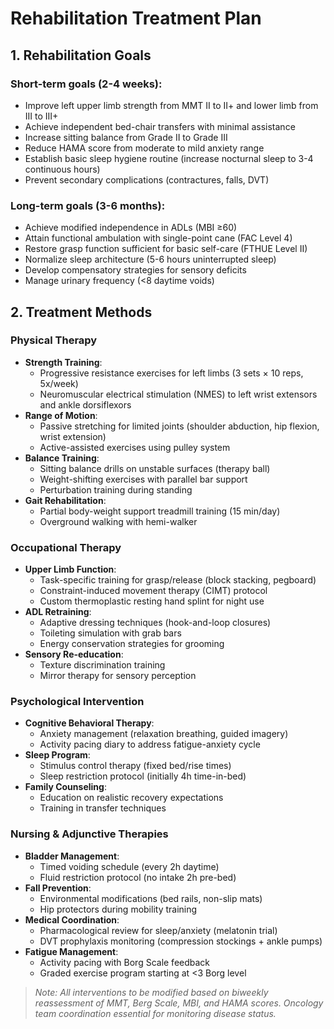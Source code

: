 # Rehabilitation Treatment Plan

## 1. Rehabilitation Goals

### Short-term goals (2-4 weeks):
- Improve left upper limb strength from MMT II to II+ and lower limb from III to III+
- Achieve independent bed-chair transfers with minimal assistance
- Increase sitting balance from Grade II to Grade III
- Reduce HAMA score from moderate to mild anxiety range
- Establish basic sleep hygiene routine (increase nocturnal sleep to 3-4 continuous hours)
- Prevent secondary complications (contractures, falls, DVT)

### Long-term goals (3-6 months):
- Achieve modified independence in ADLs (MBI ≥60)
- Attain functional ambulation with single-point cane (FAC Level 4)
- Restore grasp function sufficient for basic self-care (FTHUE Level II)
- Normalize sleep architecture (5-6 hours uninterrupted sleep)
- Develop compensatory strategies for sensory deficits
- Manage urinary frequency (<8 daytime voids)

## 2. Treatment Methods

### Physical Therapy
- **Strength Training**: 
  - Progressive resistance exercises for left limbs (3 sets × 10 reps, 5x/week)
  - Neuromuscular electrical stimulation (NMES) to left wrist extensors and ankle dorsiflexors
- **Range of Motion**: 
  - Passive stretching for limited joints (shoulder abduction, hip flexion, wrist extension)
  - Active-assisted exercises using pulley system
- **Balance Training**:
  - Sitting balance drills on unstable surfaces (therapy ball)
  - Weight-shifting exercises with parallel bar support
  - Perturbation training during standing
- **Gait Rehabilitation**:
  - Partial body-weight support treadmill training (15 min/day)
  - Overground walking with hemi-walker

### Occupational Therapy
- **Upper Limb Function**:
  - Task-specific training for grasp/release (block stacking, pegboard)
  - Constraint-induced movement therapy (CIMT) protocol
  - Custom thermoplastic resting hand splint for night use
- **ADL Retraining**:
  - Adaptive dressing techniques (hook-and-loop closures)
  - Toileting simulation with grab bars
  - Energy conservation strategies for grooming
- **Sensory Re-education**:
  - Texture discrimination training
  - Mirror therapy for sensory perception

### Psychological Intervention
- **Cognitive Behavioral Therapy**:
  - Anxiety management (relaxation breathing, guided imagery)
  - Activity pacing diary to address fatigue-anxiety cycle
- **Sleep Program**:
  - Stimulus control therapy (fixed bed/rise times)
  - Sleep restriction protocol (initially 4h time-in-bed)
- **Family Counseling**:
  - Education on realistic recovery expectations
  - Training in transfer techniques

### Nursing & Adjunctive Therapies
- **Bladder Management**:
  - Timed voiding schedule (every 2h daytime)
  - Fluid restriction protocol (no intake 2h pre-bed)
- **Fall Prevention**:
  - Environmental modifications (bed rails, non-slip mats)
  - Hip protectors during mobility training
- **Medical Coordination**:
  - Pharmacological review for sleep/anxiety (melatonin trial)
  - DVT prophylaxis monitoring (compression stockings + ankle pumps)
- **Fatigue Management**:
  - Activity pacing with Borg Scale feedback
  - Graded exercise program starting at <3 Borg level

> *Note: All interventions to be modified based on biweekly reassessment of MMT, Berg Scale, MBI, and HAMA scores. Oncology team coordination essential for monitoring disease status.*